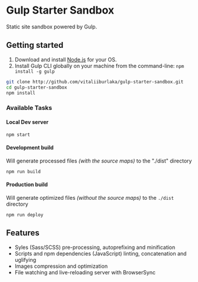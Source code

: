 # Gulp Starter Sandbox

Static site sandbox powered by Gulp.


## Getting started

1. Download and install [Node.js](https://nodejs.org) for your OS.
2. Install Gulp CLI globally on your machine from the command-line: `npm install -g gulp`

```bash
git clone http://github.com/vitaliiburlaka/gulp-starter-sandbox.git
cd gulp-starter-sandbox
npm install
```

### Available Tasks
#### Local Dev server

```
npm start
```

#### Development build

Will generate processed files *(with the source maps)* to the "./dist" directory

```
npm run build
```

#### Production build

Will generate optimized files *(without the source maps)* to the `./dist` directory

```
npm run deploy
```

## Features

- Syles (Sass/SCSS) pre-processing, autoprefixing and minification
- Scripts and npm dependencies (JavaScript) linting, concatenation and uglifying
- Images compression and optimization
- File watching and live-reloading server with BrowserSync
